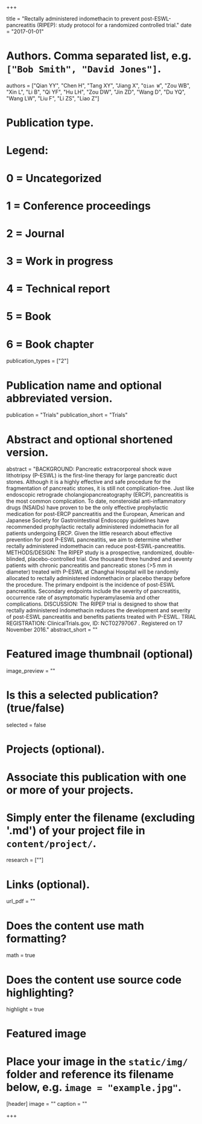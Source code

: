 +++

title = "Rectally administered indomethacin to prevent post-ESWL-pancreatitis (RIPEP): study protocol for a randomized controlled trial."
date = "2017-01-01"

# Authors. Comma separated list, e.g. `["Bob Smith", "David Jones"]`.
authors = ["Qian YY", "Chen H", "Tang XY", "Jiang X", "`Qian W`", "Zou WB", "Xin L", "Li B", "Qi YF", "Hu LH", "Zou DW", "Jin ZD", "Wang D", "Du YQ", "Wang LW", "Liu F", "Li ZS", "Liao Z"]

# Publication type.
# Legend:
# 0 = Uncategorized
# 1 = Conference proceedings
# 2 = Journal
# 3 = Work in progress
# 4 = Technical report
# 5 = Book
# 6 = Book chapter
publication_types = ["2"]

# Publication name and optional abbreviated version.
publication = "Trials"
publication_short = "Trials"

# Abstract and optional shortened version.
abstract = "BACKGROUND: Pancreatic extracorporeal shock wave lithotripsy (P-ESWL) is the first-line therapy for large pancreatic duct stones. Although it is a highly effective and safe procedure for the fragmentation of pancreatic stones, it is still not complication-free. Just like endoscopic retrograde cholangiopancreatography (ERCP), pancreatitis is the most common complication. To date, nonsteroidal anti-inflammatory drugs (NSAIDs) have proven to be the only effective prophylactic medication for post-ERCP pancreatitis and the European, American and Japanese Society for Gastrointestinal Endoscopy guidelines have recommended prophylactic rectally administered indomethacin for all patients undergoing ERCP. Given the little research about effective prevention for post P-ESWL pancreatitis, we aim to determine whether rectally administered indomethacin can reduce post-ESWL-pancreatitis. METHODS/DESIGN: The RIPEP study is a prospective, randomized, double-blinded, placebo-controlled trial. One thousand three hundred and seventy patients with chronic pancreatitis and pancreatic stones (>5 mm in diameter) treated with P-ESWL at Changhai Hospital will be randomly allocated to rectally administered indomethacin or placebo therapy before the procedure. The primary endpoint is the incidence of post-ESWL pancreatitis. Secondary endpoints include the severity of pancreatitis, occurrence rate of asymptomatic hyperamylasemia and other complications. DISCUSSION: The RIPEP trial is designed to show that rectally administered indomethacin reduces the development and severity of post-ESWL pancreatitis and benefits patients treated with P-ESWL. TRIAL REGISTRATION: ClinicalTrials.gov, ID: NCT02797067 . Registered on 17 November 2016."
abstract_short = ""

# Featured image thumbnail (optional)
image_preview = ""

# Is this a selected publication? (true/false)
selected = false

# Projects (optional).
#   Associate this publication with one or more of your projects.
#   Simply enter the filename (excluding '.md') of your project file in `content/project/`.
research = [""]

# Links (optional).
url_pdf = ""


# Does the content use math formatting?
math = true

# Does the content use source code highlighting?
highlight = true

# Featured image
# Place your image in the `static/img/` folder and reference its filename below, e.g. `image = "example.jpg"`.
[header]
image = ""
caption = ""

+++

